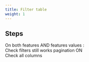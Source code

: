```yaml
---
title: Filter table
weight: 1
---
```

## Steps

On both features AND features values :\
Check filters still works pagination ON\
Check all columns

